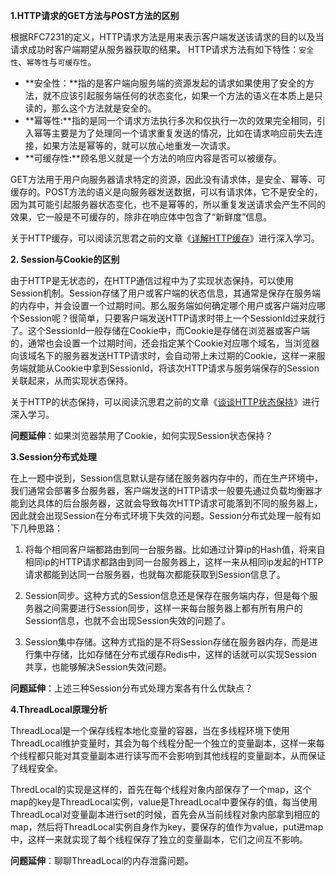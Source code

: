 **1.HTTP请求的GET方法与POST方法的区别**

根据RFC7231的定义，HTTP请求方法是用来表示客户端发送该请求的目的以及当请求成功时客户端期望从服务器获取的结果。 HTTP请求方法有如下特性：`安全性`、`幂等性`与`可缓存性`。
- **安全性：**指的是客户端向服务端的资源发起的请求如果使用了安全的方法，就不应该引起服务端任何的状态变化，如果一个方法的语义在本质上是只读的，那么这个方法就是安全的。
- **幂等性:**指的是同一个请求方法执行多次和仅执行一次的效果完全相同，引入幂等主要是为了处理同一个请求重复发送的情况，比如在请求响应前失去连接，如果方法是幂等的，就可以放心地重发一次请求。
- **可缓存性:**顾名思义就是一个方法的响应内容是否可以被缓存。

GET方法用于用户向服务器请求特定的资源，因此没有请求体，是安全、幂等、可缓存的。POST方法的语义是向服务器发送数据，可以有请求体，它不是安全的，因为其可能引起服务器状态变化，也不是幂等的，所以重复发送请求会产生不同的效果，它一般是不可缓存的，除非在响应体中包含了“新鲜度”信息。

关于HTTP缓存，可以阅读沉思君之前的文章《[详解HTTP缓存](http://mp.weixin.qq.com/s?__biz=MzAxNjM2MTk0Ng==&mid=2247483678&idx=1&sn=f18ab926dbea6491c9506432134a6026&chksm=9bf4b1abac8338bd6c6d520ff2d00ada8ce3c98f307f5fa0d04b9b8d5eb5b545270d25600b69&scene=21#wechat_redirect)》进行深入学习。

**2\. Session与Cookie的区别**

由于HTTP是无状态的，在HTTP通信过程中为了实现状态保持，可以使用Session机制。Session存储了用户或客户端的状态信息，其通常是保存在服务端的内存中，并会设置一个过期时间。那么服务端如何确定哪个用户或客户端对应哪个Session呢？很简单，只要客户端发送HTTP请求时带上一个SessionId过来就行了。这个SessionId一般存储在Cookie中，而Cookie是存储在浏览器或客户端的，通常也会设置一个过期时间，还会指定某个Cookie对应哪个域名，当浏览器向该域名下的服务器发送HTTP请求时，会自动带上未过期的Cookie，这样一来服务端就能从Cookie中拿到SessionId，将该次HTTP请求与服务端保存的Session关联起来，从而实现状态保持。

关于HTTP的状态保持，可以阅读沉思君之前的文章《[谈谈HTTP状态保持](http://mp.weixin.qq.com/s?__biz=MzAxNjM2MTk0Ng==&mid=2247483690&idx=1&sn=2893ac02e7b7ac4423884e5a05a985de&chksm=9bf4b19fac833889e61c29afbf130461b70c82ba01384b14bf485069fd619859ac2b5c80b80a&scene=21#wechat_redirect)》进行深入学习。

**问题延伸**：如果浏览器禁用了Cookie，如何实现Session状态保持？

**3.Session分布式处理**

在上一题中说到，Session信息默认是存储在服务器内存中的，而在生产环境中，我们通常会部署多台服务器，客户端发送的HTTP请求一般要先通过负载均衡器才能到达具体的后台服务器，这就会导致每次HTTP请求可能落到不同的服务器上，因此就会出现Session在分布式环境下失效的问题。Session分布式处理一般有如下几种思路：

1.  将每个相同客户端都路由到同一台服务器。比如通过计算ip的Hash值，将来自相同ip的HTTP请求都路由到同一台服务器上，这样一来从相同ip发起的HTTP请求都能到达同一台服务器，也就每次都能获取到Session信息了。

2.  Session同步。这种方式的Session信息还是保存在服务端内存，但是每个服务器之间需要进行Session同步，这样一来每台服务器上都有所有用户的Session信息，也就不会出现Session失效的问题了。

3.  Session集中存储。这种方式指的是不将Session存储在服务器内存，而是进行集中存储，比如存储在分布式缓存Redis中，这样的话就可以实现Session共享，也能够解决Session失效问题。

**问题延伸**：上述三种Session分布式处理方案各有什么优缺点？

**4.ThreadLocal原理分析**

ThreadLocal是一个保存线程本地化变量的容器，当在多线程环境下使用ThreadLocal维护变量时，其会为每个线程分配一个独立的变量副本，这样一来每个线程都只能对其变量副本进行读写而不会影响到其他线程的变量副本，从而保证了线程安全。

ThredLocal的实现是这样的，首先在每个线程对象内部保存了一个map，这个map的key是ThreadLocal实例，value是ThreadLocal中要保存的值，每当使用ThreadLocal对变量副本进行set的时候，首先会从当前线程对象内部拿到相应的map，然后将ThreadLocal实例自身作为key，要保存的值作为value，put进map中，这样一来就实现了每个线程保存了独立的变量副本，它们之间互不影响。

**问题延伸**：聊聊ThreadLocal的内存泄露问题。

